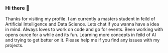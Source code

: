 ### Hi there 👋
   Thanks for visiting my profile. I am currently a masters student in feild of Artificial Intelligence and Data Science. Lets chat if you wanna have a idea in mind. Always loves to work on code and go for events. Been working with opens ource for a while and its fun. Learning more concepts in feild of AI and trying to get better on it. Please help me if you find any issues with my projects.

<!--
**Siddharth1698/Siddharth1698** is a ✨ _special_ ✨ repository because its `README.md` (this file) appears on your GitHub profile.



- 🔭 I’m currently working on Artificial Intelligence and Data Science
- 🌱 I’m currently learning in depth about ML, AI and Python.
- 👯 I’m looking to collaborate on any projects which are cool.
- 🤔 I’m looking for help with connecting teammates intrested with more research on these topics.
- 💬 Ask me about anything.
- 📫 How to reach me: siddharth.m98@gmail.com
- ⚡ Fun fact: Fooding and Football is my favorite todo with coding.

